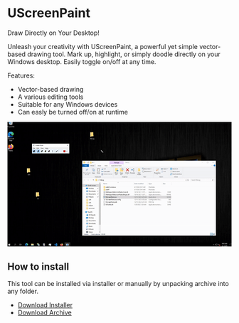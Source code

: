 # UScreenPaint
Draw Directly on Your Desktop!  

Unleash your creativity with UScreenPaint, a powerful yet simple vector-based drawing tool. Mark up, highlight, or simply doodle directly on your Windows desktop. Easily toggle on/off at any time.  

Features:
- Vector-based drawing
- A various editing tools
- Suitable for any Windows devices
- Can easly be turned off/on at runtime

![demo](https://github.com/nullsoftware/UScreenPaint/blob/master/Demo/preview.gif?raw=true)

## How to install
This tool can be installed via installer or manually by unpacking archive into any folder. 

* [Download Installer](https://github.com/nullsoftware/UScreenPaint/releases/download/release/usp-setup-1.2.exe)
* [Download Archive](https://github.com/nullsoftware/UScreenPaint/releases/download/release/USP_V0_2_Binaries.zip)
